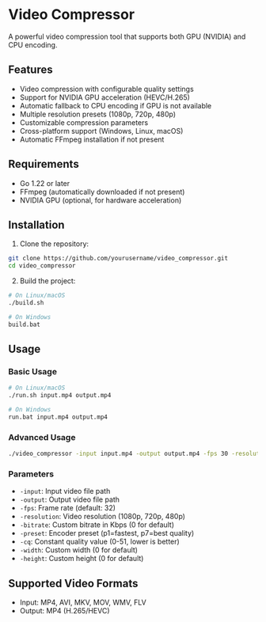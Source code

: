 # Video Compressor

A powerful video compression tool that supports both GPU (NVIDIA) and CPU encoding.

## Features

- Video compression with configurable quality settings
- Support for NVIDIA GPU acceleration (HEVC/H.265)
- Automatic fallback to CPU encoding if GPU is not available
- Multiple resolution presets (1080p, 720p, 480p)
- Customizable compression parameters
- Cross-platform support (Windows, Linux, macOS)
- Automatic FFmpeg installation if not present

## Requirements

- Go 1.22 or later
- FFmpeg (automatically downloaded if not present)
- NVIDIA GPU (optional, for hardware acceleration)

## Installation

1. Clone the repository:
```bash
git clone https://github.com/yourusername/video_compressor.git
cd video_compressor
```

2. Build the project:
```bash
# On Linux/macOS
./build.sh

# On Windows
build.bat
```

## Usage

### Basic Usage

```bash
# On Linux/macOS
./run.sh input.mp4 output.mp4

# On Windows
run.bat input.mp4 output.mp4
```

### Advanced Usage

```bash
./video_compressor -input input.mp4 -output output.mp4 -fps 30 -resolution 720p -bitrate 2500 -preset p7 -cq 32
```

### Parameters

- `-input`: Input video file path
- `-output`: Output video file path
- `-fps`: Frame rate (default: 32)
- `-resolution`: Video resolution (1080p, 720p, 480p)
- `-bitrate`: Custom bitrate in Kbps (0 for default)
- `-preset`: Encoder preset (p1=fastest, p7=best quality)
- `-cq`: Constant quality value (0-51, lower is better)
- `-width`: Custom width (0 for default)
- `-height`: Custom height (0 for default)

## Supported Video Formats

- Input: MP4, AVI, MKV, MOV, WMV, FLV
- Output: MP4 (H.265/HEVC)